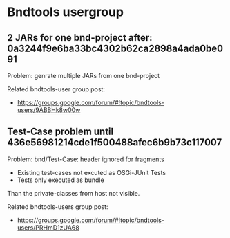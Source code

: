 # Bndtools usergroup 

##  2 JARs for one bnd-project after: 0a3244f9e6ba33bc4302b62ca2898a4ada0be091

Problem: genrate multiple JARs from one bnd-project

Related bndtools-user group post: 
-  https://groups.google.com/forum/#!topic/bndtools-users/9ABBHk8w00w

## Test-Case problem until 436e56981214cde1f500488afec6b9b73c117007

Problem: bnd/Test-Case: header ignored for fragments

- Existing test-cases not excuted as OSGi-JUnit Tests
- Tests only executed as bundle

Than the private-classes from host not visible. 

Related bndtools-users group post: 
- https://groups.google.com/forum/#!topic/bndtools-users/PRHmD1zUA68

